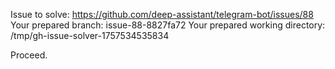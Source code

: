 Issue to solve: https://github.com/deep-assistant/telegram-bot/issues/88
Your prepared branch: issue-88-8827fa72
Your prepared working directory: /tmp/gh-issue-solver-1757534535834

Proceed.